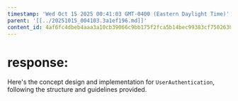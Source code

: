 ```yaml
---
timestamp: 'Wed Oct 15 2025 00:41:03 GMT-0400 (Eastern Daylight Time)'
parent: '[[../20251015_004103.3a1ef196.md]]'
content_id: 4af6fc4dbeb4aaa3a10cb39066c9bb175f2fca5b14bec99383cf750263074179
---
```


# response:

Here's the concept design and implementation for `UserAuthentication`, following the structure and guidelines provided.
